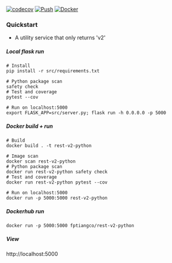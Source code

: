 [![codecov](https://codecov.io/gh/fptiangco/rest-v2-python/branch/main/graph/badge.svg?token=XBB48QQDSM)](https://codecov.io/gh/fptiangco/rest-v2-python) [![Push](https://github.com/fptiangco/rest-v2-python/actions/workflows/trigger_push.yaml/badge.svg)](https://github.com/fptiangco/rest-v2-python/actions/workflows/trigger_push.yaml) [![Docker](https://img.shields.io/docker/cloud/build/fptiangco/rest-v2-python?label=Docker&style=flat)](https://hub.docker.com/r/fptiangco/rest-v2-python/builds)


### Quickstart
* A utility service that only returns 'v2'

##### Local flask run
```
# Install
pip install -r src/requirements.txt

# Python package scan
safety check
# Test and coverage
pytest --cov

# Run on localhost:5000
export FLASK_APP=src/server.py; flask run -h 0.0.0.0 -p 5000
```
##### Docker build + run
```
# Build
docker build . -t rest-v2-python

# Image scan
docker scan rest-v2-python
# Python package scan
docker run rest-v2-python safety check
# Test and coverage
docker run rest-v2-python pytest --cov

# Run on localhost:5000
docker run -p 5000:5000 rest-v2-python
```
##### Dockerhub run
```
docker run -p 5000:5000 fptiangco/rest-v2-python
```
##### View
http://localhost:5000
